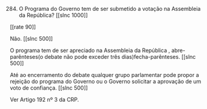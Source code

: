 284. O Programa do Governo tem de ser submetido a votação na Assembleia da República?
[[slnc 1000]]

[[rate 90]]

Não.
[[slnc 500]]

O programa tem de ser apreciado na Assembleia da República , abre-parênteses(o debate não pode exceder três dias)fecha-parênteses.
[[slnc 500]]

Até ao encerramento do debate qualquer grupo parlamentar pode propor a rejeição do programa do Governo ou o Governo solicitar a aprovação de um voto de confiança.
[[slnc 500]]

Ver Artigo 192 nº 3 da CRP.
